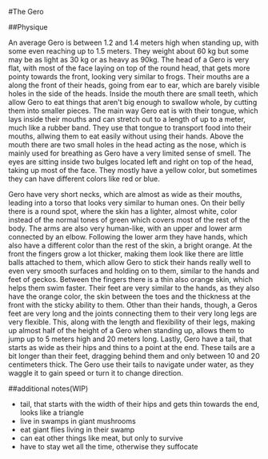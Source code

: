 #The Gero

##Physique

An average Gero is between 1.2 and 1.4 meters high when standing up, with some even reaching up to 1.5 meters. They weight about 60 kg but some may be as light as 30 kg or as heavy as 90kg. The head of a Gero is very flat, with most of the face laying on top of the round head, that gets more pointy towards the front, looking very similar to frogs. Their mouths are a along the front of their heads, going from ear to ear, which are barely visible holes in the side of the heads. Inside the mouth there are small teeth, which allow Gero to eat things that aren't big enough to swallow whole, by cutting them into smaller pieces.  The main way Gero eat is with their tongue, which lays inside their mouths and can stretch out to a length of up to a meter, much like a rubber band. They use that tongue to transport food into their mouths, allwing them to eat easily without using their hands. Above the mouth there are two small holes in the head acting as the nose, which is mainly used for breathing as Gero have a very limited sense of smell. The eyes are sitting inside two bulges located left and right on top of the head, taking up most of the face. They mostly have a yellow color, but sometimes they can have different colors like red or blue. 

Gero have very short necks, which are almost as wide as their mouths, leading into a torso that looks very similar to human ones. On their belly there is a round spot, where the skin has a lighter, almost white, color instead of the normal tones of green which covers most of the rest of the body. The arms are also very human-like, with an upper and lower  arm connected by an elbow. Following the lower arm they have hands, which also have a different color than the rest of the skin, a bright orange. At the front the fingers grow a lot thicker, making them look like there are little balls attached to them, which allow Gero to stick their hands really well to even very smooth surfaces and holding on to them, similar to the hands and feet of geckos. Between the fingers there is a thin also orange skin, which helps them swim faster. Their feet are very similar to the hands, as they also have the orange color, the skin between the toes and the thickness at the front with the sticky ability to them. Other than their hands, though, a Geros feet are very long and the joints connecting them to their very long legs are very flexible. This, along with the length and flexibility of their legs, making up almost half of the height of a Gero when standing up, allows them to jump up to 5 meters high and 20 meters long. Lastly, Gero have a tail, that starts as wide as their hips and thins to a point at the end. These tails are a bit longer than their feet, dragging behind them and only between 10 and 20 centimeters thick. The Gero use their tails to navigate under water, as they waggle it to gain speed or turn it  to change direction. 

##additional notes(WIP)

* tail, that starts with the width of their hips and gets thin towards the end, looks like a triangle
* live in swamps in giant mushrooms
*  eat giant flies living in their swamp
* can eat other things like meat, but only to survive
* have to stay wet all the time, otherwise they suffocate